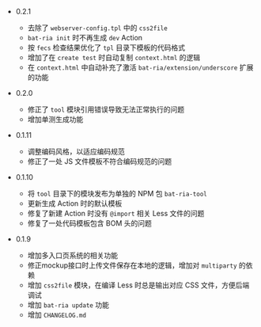 * 0.2.1
    - 去除了 `webserver-config.tpl` 中的 `css2file`
    - `bat-ria init` 时不再生成 `dev` Action
    - 按 `fecs` 检查结果优化了 `tpl` 目录下模板的代码格式
    - 增加了在 `create test` 时自动复制 `context.html` 的逻辑
    - 在 `context.html` 中自动补充了激活 `bat-ria/extension/underscore` 扩展的功能

* 0.2.0
    - 修正了 `tool` 模块引用错误导致无法正常执行的问题
    - 增加单测生成功能

* 0.1.11
    - 调整编码风格，以适应编码规范
    - 修正了一处 JS 文件模板不符合编码规范的问题

* 0.1.10
    - 将 `tool` 目录下的模块发布为单独的 NPM 包 `bat-ria-tool`
    - 更新生成 Action 时的默认模板
    - 修复了新建 Action 时没有 `@import` 相关 Less 文件的问题
    - 修复了一处代码模板包含 BOM 头的问题

* 0.1.9
    - 增加多入口页系统的相关功能
    - 修正mockup接口时上传文件保存在本地的逻辑，增加对 `multiparty` 的依赖
    - 增加 `css2file` 模块，在编译 Less 时总是输出对应 CSS 文件，方便后端调试
    - 增加 `bat-ria update` 功能
    - 增加 `CHANGELOG.md`
